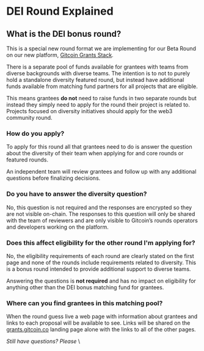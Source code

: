 # DEI Round Explained

## What is the DEI bonus round?

This is a special new round format we are implementing for our Beta Round on our new platform, [Gitcoin Grants Stack](../gitcoin-grants-program/what-is-gitcoin-grants-stack.md).&#x20;

There is a separate pool of funds available for grantees with teams from diverse backgrounds with diverse teams. The intention is to not to purely hold a standalone diversity featured round, but instead have additional funds available from matching fund partners for all projects that are eligible.&#x20;

This means grantees **do not** need to raise funds in two separate rounds but instead they simply need to apply for the round their project is related to. Projects focused on diversity initiatives should apply for the web3 community round.&#x20;

### How do you apply?

To apply for this round all that grantees need to do is answer the question about the diversity of their team when applying for and core rounds or featured rounds.&#x20;

An independent team will review grantees and follow up with any additional questions before finalizing decisions.&#x20;

### Do you have to answer the diversity question?

No, this question is not required and the responses are encrypted so they are not visible on-chain. The responses to this question will only be shared with the team of reviewers and are only visible to Gitcoin’s rounds operators and developers working on the platform.&#x20;

### Does this affect eligibility for the other round I'm applying for?&#x20;

No, the eligibility requirements of each round are clearly stated on the first page and none of the rounds include requirements related to diversity. This is a bonus round intended to provide additional support to diverse teams.&#x20;

Answering the questions is **not required** and has no impact on eligibility for anything other than the DEI bonus matching fund for grantees.&#x20;

### Where can you find grantees in this matching pool?&#x20;

When the round guess live a web page with information about grantees and links to each proposal will be available to see. Links will be shared on the [grants.gitcoin.co](https://grants.gitcoin.co/) landing page alone with the links to all of the other pages.&#x20;

_Still have questions? Please_ \
